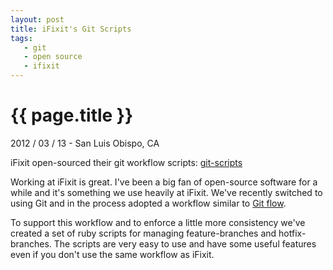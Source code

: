 ```yaml
---
layout: post
title: iFixit's Git Scripts
tags:
   - git
   - open source
   - ifixit
---
```


{{ page.title }}
================

<p class="meta">2012 / 03 / 13 - San Luis Obispo, CA</p>

iFixit open-sourced their git workflow scripts: [git-scripts][gitscripts]

Working at iFixit is great.  I've been a big fan of open-source software for a
while and it's something we use heavily at iFixit.  We've recently switched to
using Git and in the process adopted a workflow similar to [Git flow][gitflow].

To support this workflow and to enforce a little more consistency we've created
a set of ruby scripts for managing feature-branches and hotfix-branches.
The scripts are very easy to use and have some useful features even if you don't
use the same workflow as iFixit.

[gitflow]: http://nvie.com/posts/a-successful-git-branching-model/
[gitscripts]: https://github.com/ifixit/git-scripts

